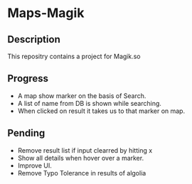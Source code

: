 # Maps-Magik

## Description
[Live Project]: https://nimble-dodol-f0b632.netlify.app/
This repositry contains a project for Magik.so

## Progress
- A map show marker on the basis of Search.
- A list of name from DB is shown while searching.
- When clicked on result it takes us to that marker on map.

## Pending
- Remove result list if input clearred by hitting x
- Show all details when hover over a marker.
- Improve UI.
- Remove Typo Tolerance in results of algolia